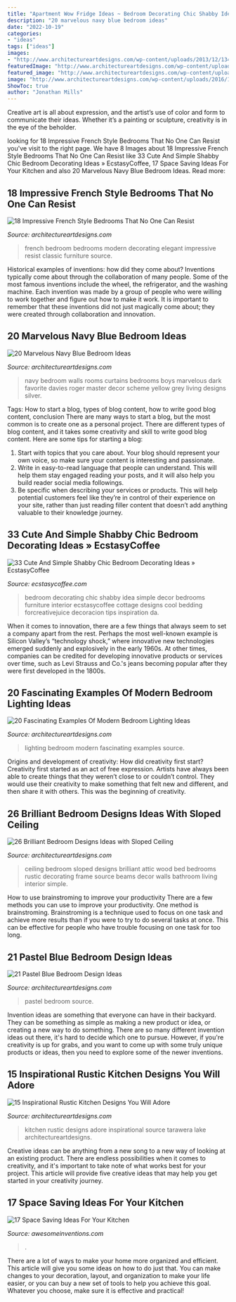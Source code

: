 ```yaml
---
title: "Apartment Wow Fridge Ideas ~ Bedroom Decorating Chic Shabby Idea Simple Decor Bedrooms Furniture Interior Ecstasycoffee Cottage Designs Cool Bedding Forcreativejuice Decoracion Tips Inspiration Da"
description: "20 marvelous navy blue bedroom ideas"
date: "2022-10-19"
categories:
- "ideas"
tags: ["ideas"]
images:
- "http://www.architectureartdesigns.com/wp-content/uploads/2013/12/1346.jpg"
featuredImage: "http://www.architectureartdesigns.com/wp-content/uploads/2013/12/1346.jpg"
featured_image: "http://www.architectureartdesigns.com/wp-content/uploads/2016/08/15-Inspirational-Rustic-Kitchen-Designs-You-Will-Adore-7.jpg"
image: "http://www.architectureartdesigns.com/wp-content/uploads/2016/12/15-6.jpg"
ShowToc: true
author: "Jonathan Mills"
---
```



Creative art is all about expression, and the artist’s use of color and form to communicate their ideas. Whether it’s a painting or sculpture, creativity is in the eye of the beholder.

	

		
looking for 18 Impressive French Style Bedrooms That No One Can Resist you've visit to the right page. We have 8 Images about 18 Impressive French Style Bedrooms That No One Can Resist like 33 Cute And Simple Shabby Chic Bedroom Decorating Ideas » EcstasyCoffee, 17 Space Saving Ideas For Your Kitchen and also 20 Marvelous Navy Blue Bedroom Ideas. Read more:
		
    
## 18 Impressive French Style Bedrooms That No One Can Resist

<img loading=lazy src="http://www.architectureartdesigns.com/wp-content/uploads/2016/12/15-6.jpg" onerror="this.onerror=null;this.src='https://tse1.mm.bing.net/th?id=OIP.yGVk5YScbmtrYYCAsD18SAHaF_&amp;pid=15.1';" alt="18 Impressive French Style Bedrooms That No One Can Resist">

_Source: architectureartdesigns.com_

>french bedroom bedrooms modern decorating elegant impressive resist classic furniture source. 

	

Historical examples of inventions: how did they come about?
Inventions typically come about through the collaboration of many people. Some of the most famous inventions include the wheel, the refrigerator, and the washing machine. Each invention was made by a group of people who were willing to work together and figure out how to make it work. It is important to remember that these inventions did not just magically come about; they were created through collaboration and innovation.

    
## 20 Marvelous Navy Blue Bedroom Ideas

<img loading=lazy src="http://www.architectureartdesigns.com/wp-content/uploads/2013/12/1346.jpg" onerror="this.onerror=null;this.src='https://tse4.mm.bing.net/th?id=OIP.aReOf4fXxGxe-neZsoby4QHaJJ&amp;pid=15.1';" alt="20 Marvelous Navy Blue Bedroom Ideas">

_Source: architectureartdesigns.com_

>navy bedroom walls rooms curtains bedrooms boys marvelous dark favorite davies roger master decor scheme yellow grey living designs silver. 

	

Tags: How to start a blog, types of blog content, how to write good blog content, conclusion
There are many ways to start a blog, but the most common is to create one as a personal project. There are different types of blog content, and it takes some creativity and skill to write good blog content. Here are some tips for starting a blog:
1. Start with topics that you care about. Your blog should represent your own voice, so make sure your content is interesting and passionate.
2. Write in easy-to-read language that people can understand. This will help them stay engaged reading your posts, and it will also help you build reader social media followings.
3. Be specific when describing your services or products. This will help potential customers feel like they’re in control of their experience on your site, rather than just reading filler content that doesn’t add anything valuable to their knowledge journey. 

    
## 33 Cute And Simple Shabby Chic Bedroom Decorating Ideas » EcstasyCoffee

<img loading=lazy src="https://i0.wp.com/www.ecstasycoffee.com/wp-content/uploads/2016/08/Vintage-White-Bedroom-Decorating-Idea.jpg" onerror="this.onerror=null;this.src='https://tse4.mm.bing.net/th?id=OIP.5zq3ZEAzLluReJYghwKy0QHaLH&amp;pid=15.1';" alt="33 Cute And Simple Shabby Chic Bedroom Decorating Ideas » EcstasyCoffee">

_Source: ecstasycoffee.com_

>bedroom decorating chic shabby idea simple decor bedrooms furniture interior ecstasycoffee cottage designs cool bedding forcreativejuice decoracion tips inspiration da. 

	

When it comes to innovation, there are a few things that always seem to set a company apart from the rest. Perhaps the most well-known example is Silicon Valley’s “technology shock,” where innovative new technologies emerged suddenly and explosively in the early 1960s. At other times, companies can be credited for developing innovative products or services over time, such as Levi Strauss and Co.'s jeans becoming popular after they were first developed in the 1800s.

    
## 20 Fascinating Examples Of Modern Bedroom Lighting Ideas

<img loading=lazy src="http://www.architectureartdesigns.com/wp-content/uploads/2015/06/841.jpg" onerror="this.onerror=null;this.src='https://tse2.mm.bing.net/th?id=OIP.ZDJL7lfNOhA1-DIAlI8JLQHaE7&amp;pid=15.1';" alt="20 Fascinating Examples Of Modern Bedroom Lighting Ideas">

_Source: architectureartdesigns.com_

>lighting bedroom modern fascinating examples source. 

	

Origins and development of creativity: How did creativity first start?
Creativity first started as an act of free expression. Artists have always been able to create things that they weren’t close to or couldn’t control. They would use their creativity to make something that felt new and different, and then share it with others. This was the beginning of creativity.

    
## 26 Brilliant Bedroom Designs Ideas With Sloped Ceiling

<img loading=lazy src="http://www.architectureartdesigns.com/wp-content/uploads/2013/11/1638-630x480.jpg" onerror="this.onerror=null;this.src='https://tse1.mm.bing.net/th?id=OIP.pyuf-AQPN8CUaUIQCW-xaQHaFp&amp;pid=15.1';" alt="26 Brilliant Bedroom Designs Ideas with Sloped Ceiling">

_Source: architectureartdesigns.com_

>ceiling bedroom sloped designs brilliant attic wood bed bedrooms rustic decorating frame source beams decor walls bathroom living interior simple. 

	

How to use brainstroming to improve your productivity
There are a few methods you can use to improve your productivity. One method is brainstroming. Brainstroming is a technique used to focus on one task and achieve more results than if you were to try to do several tasks at once. This can be effective for people who have trouble focusing on one task for too long.

    
## 21 Pastel Blue Bedroom Design Ideas

<img loading=lazy src="http://www.architectureartdesigns.com/wp-content/uploads/2015/05/1618.jpg" onerror="this.onerror=null;this.src='https://tse2.mm.bing.net/th?id=OIP.uGAdMGII2kQ-jM7EueSGQgHaJ3&amp;pid=15.1';" alt="21 Pastel Blue Bedroom Design Ideas">

_Source: architectureartdesigns.com_

>pastel bedroom source. 

	

Invention ideas are something that everyone can have in their backyard. They can be something as simple as making a new product or idea, or creating a new way to do something. There are so many different invention ideas out there, it's hard to decide which one to pursue. However, if you're creativity is up for grabs, and you want to come up with some truly unique products or ideas, then you need to explore some of the newer inventions.

    
## 15 Inspirational Rustic Kitchen Designs You Will Adore

<img loading=lazy src="http://www.architectureartdesigns.com/wp-content/uploads/2016/08/15-Inspirational-Rustic-Kitchen-Designs-You-Will-Adore-7.jpg" onerror="this.onerror=null;this.src='https://tse4.mm.bing.net/th?id=OIP.CVbT0xa3lmPyEfmNOW8TgwHaLQ&amp;pid=15.1';" alt="15 Inspirational Rustic Kitchen Designs You Will Adore">

_Source: architectureartdesigns.com_

>kitchen rustic designs adore inspirational source tarawera lake architectureartdesigns. 

	

Creative ideas can be anything from a new song to a new way of looking at an existing product. There are endless possibilities when it comes to creativity, and it's important to take note of what works best for your project. This article will provide five creative ideas that may help you get started in your creativity journey.

    
## 17 Space Saving Ideas For Your Kitchen

<img loading=lazy src="https://www.awesomeinventions.com/wp-content/uploads/2014/11/use-wall-space.jpg" onerror="this.onerror=null;this.src='https://tse3.mm.bing.net/th?id=OIP.LkbGvtV4uMMeQ2xcwfAz9AHaKX&amp;pid=15.1';" alt="17 Space Saving Ideas For Your Kitchen">

_Source: awesomeinventions.com_

>. 

	

There are a lot of ways to make your home more organized and efficient. This article will give you some ideas on how to do just that. You can make changes to your decoration, layout, and organization to make your life easier, or you can buy a new set of tools to help you achieve this goal. Whatever you choose, make sure it is effective and practical!

